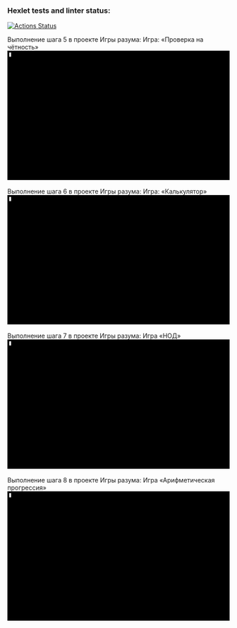 ### Hexlet tests and linter status:
[![Actions Status](https://github.com/Oxana-Shu/python-project-49/actions/workflows/hexlet-check.yml/badge.svg)](https://github.com/Oxana-Shu/python-project-49/actions)

Выполнение шага 5 в проекте Игры разума:
Игра: «Проверка на чётность»
![](https://github.com/Oxana-Shu/python-project-49/blob/main/brain-even.gif)

Выполнение шага 6 в проекте Игры разума:
Игра: «Калькулятор»
![](https://github.com/Oxana-Shu/python-project-49/blob/main/brain-calc.gif)

Выполнение шага 7 в проекте Игры разума:
Игра «НОД»
![](https://github.com/Oxana-Shu/python-project-49/blob/main/brain-gcd.gif)

Выполнение шага 8 в проекте Игры разума:
Игра «Арифметическая прогрессия»
![](https://github.com/Oxana-Shu/python-project-49/blob/main/brain-progression.gif)
